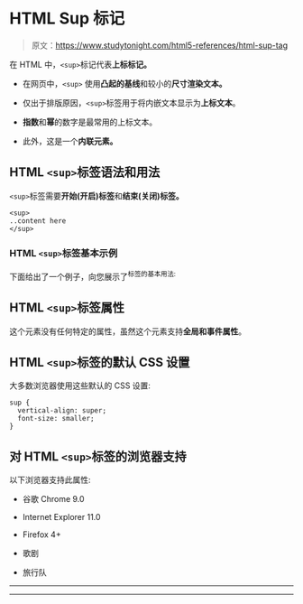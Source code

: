 # HTML Sup 标记

> 原文：<https://www.studytonight.com/html5-references/html-sup-tag>

在 HTML 中，`<sup>`标记代表**上标标记。**

*   在网页中，`<sup>` 使用**凸起的基线**和较小的**尺寸渲染文本。**

*   仅出于排版原因，`<sup>`标签用于将内嵌文本显示为**上标文本**。

*   **指数**和**幂**的数字是最常用的上标文本。

*   此外，这是一个**内联元素。**

## HTML `<sup>`标签语法和用法

`<sup>`标签需要**开始(开启)标签**和**结束(关闭)标签。**

```
<sup>
..content here
</sup>
```

### HTML `<sup>`标签基本示例

下面给出了一个例子，向您展示了<sup>标签的基本用法:</sup>

## HTML `<sup>`标签属性

这个元素没有任何特定的属性，虽然这个元素支持**全局和事件属性**。

## HTML `<sup>`标签的默认 CSS 设置

大多数浏览器使用这些默认的 CSS 设置:

```
sup {
  vertical-align: super;
  font-size: smaller;
}
```

## 对 HTML `<sup>`标签的浏览器支持

以下浏览器支持此属性:

*   谷歌 Chrome 9.0

*   Internet Explorer 11.0

*   Firefox 4+

*   歌剧

*   旅行队

* * *

* * *